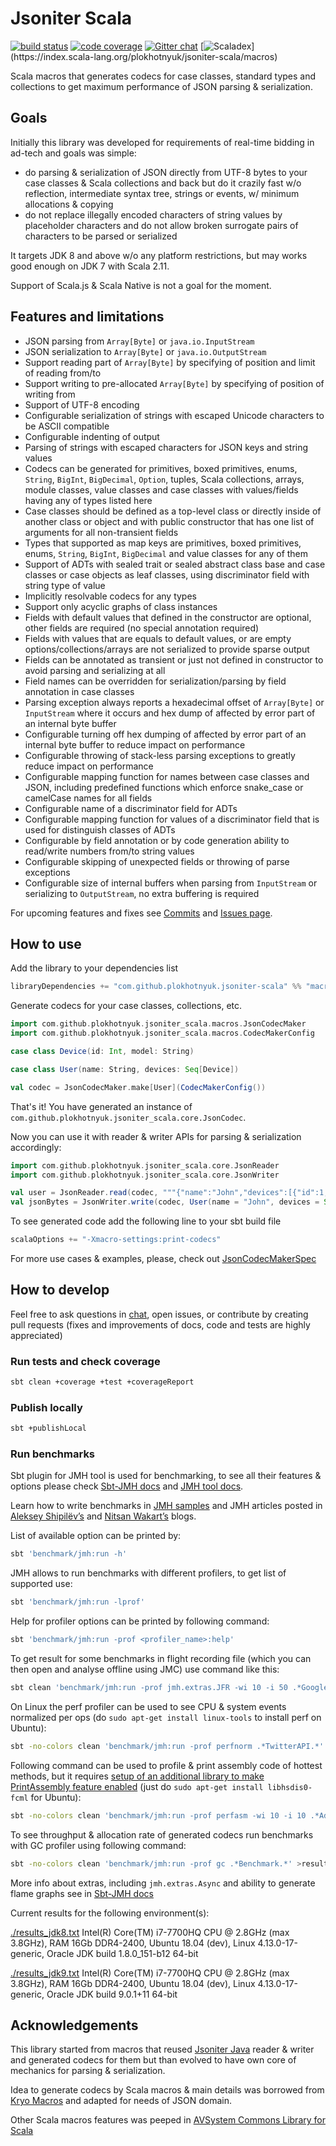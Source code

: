 # Jsoniter Scala 

[![build status](https://travis-ci.org/plokhotnyuk/jsoniter-scala.svg?branch=master)](https://travis-ci.org/plokhotnyuk/jsoniter-scala) 
[![code coverage](https://codecov.io/gh/plokhotnyuk/jsoniter-scala/branch/master/graph/badge.svg)](https://codecov.io/gh/plokhotnyuk/jsoniter-scala) 
[![Gitter chat](https://badges.gitter.im/Join%20Chat.svg)](https://gitter.im/plokhotnyuk/jsoniter-scala?utm_source=badge&utm_medium=badge&utm_campaign=pr-badge&utm_content=badge)
[![Scaladex](https://img.shields.io/badge/macros-0.3.2-blue.svg?)](https://index.scala-lang.org/plokhotnyuk/jsoniter-scala/macros)

Scala macros that generates codecs for case classes, standard types and collections
to get maximum performance of JSON parsing & serialization.

## Goals

Initially this library was developed for requirements of real-time bidding in ad-tech and goals was simple:
- do parsing & serialization of JSON directly from UTF-8 bytes to your case classes & Scala collections and back but 
  do it crazily fast w/o reflection, intermediate syntax tree, strings or events, w/ minimum allocations & copying
- do not replace illegally encoded characters of string values by placeholder characters and do not allow broken 
  surrogate pairs of characters to be parsed or serialized

It targets JDK 8 and above w/o any platform restrictions, but may works good enough on JDK 7 with Scala 2.11.

Support of Scala.js & Scala Native is not a goal for the moment. 

## Features and limitations
- JSON parsing from `Array[Byte]` or `java.io.InputStream`
- JSON serialization to `Array[Byte]` or `java.io.OutputStream`
- Support reading part of `Array[Byte]` by specifying of position and limit of reading from/to
- Support writing to pre-allocated `Array[Byte]` by specifying of position of writing from
- Support of UTF-8 encoding
- Configurable serialization of strings with escaped Unicode characters to be ASCII compatible
- Configurable indenting of output
- Parsing of strings with escaped characters for JSON keys and string values 
- Codecs can be generated for primitives, boxed primitives, enums, `String`, `BigInt`, `BigDecimal`, `Option`, tuples, 
  Scala collections, arrays, module classes, value classes and case classes with values/fields having any of types 
  listed here 
- Case classes should be defined as a top-level class or directly inside of another class or object and with public 
  constructor that has one list of arguments for all non-transient fields
- Types that supported as map keys are primitives, boxed primitives, enums, `String`, `BigInt`, `BigDecimal` and value 
  classes for any of them 
- Support of ADTs with sealed trait or sealed abstract class base and case classes or case objects as leaf classes, 
  using discriminator field with string type of value
- Implicitly resolvable codecs for any types
- Support only acyclic graphs of class instances
- Fields with default values that defined in the constructor are optional, other fields are required (no special 
  annotation required)
- Fields with values that are equals to default values, or are empty options/collections/arrays are not serialized to 
  provide sparse output 
- Fields can be annotated as transient or just not defined in constructor to avoid parsing and serializing at all 
- Field names can be overridden for serialization/parsing by field annotation in case classes
- Parsing exception always reports a hexadecimal offset of `Array[Byte]` or `InputStream` where it occurs and hex dump 
  of affected by error part of an internal byte buffer
- Configurable turning off hex dumping of affected by error part of an internal byte buffer to reduce impact on 
  performance
- Configurable throwing of stack-less parsing exceptions to greatly reduce impact on performance  
- Configurable mapping function for names between case classes and JSON, including predefined functions which enforce 
  snake_case or camelCase names for all fields
- Configurable name of a discriminator field for ADTs
- Configurable mapping function for values of a discriminator field that is used for distinguish classes of ADTs
- Configurable by field annotation or by code generation ability to read/write numbers from/to string values
- Configurable skipping of unexpected fields or throwing of parse exceptions
- Configurable size of internal buffers when parsing from `InputStream` or serializing to `OutputStream`, no extra 
  buffering is required  

For upcoming features and fixes see [Commits](https://github.com/plokhotnyuk/jsoniter-scala/commits/master) 
and [Issues page](https://github.com/plokhotnyuk/jsoniter-scala/issues).

## How to use

Add the library to your dependencies list

```sbt
libraryDependencies += "com.github.plokhotnyuk.jsoniter-scala" %% "macros" % "0.3.2"
```

Generate codecs for your case classes, collections, etc.
    
```scala
import com.github.plokhotnyuk.jsoniter_scala.macros.JsonCodecMaker
import com.github.plokhotnyuk.jsoniter_scala.macros.CodecMakerConfig

case class Device(id: Int, model: String)

case class User(name: String, devices: Seq[Device])

val codec = JsonCodecMaker.make[User](CodecMakerConfig())
```

That's it! You have generated an instance of `com.github.plokhotnyuk.jsoniter_scala.core.JsonCodec`.

Now you can use it with reader & writer APIs for parsing & serialization accordingly:

```scala
import com.github.plokhotnyuk.jsoniter_scala.core.JsonReader
import com.github.plokhotnyuk.jsoniter_scala.core.JsonWriter

val user = JsonReader.read(codec, """{"name":"John","devices":[{"id":1,model:"HTC One X"}]}""".getBytes("UTF-8"))
val jsonBytes = JsonWriter.write(codec, User(name = "John", devices = Seq(Device(id = 2, model = "iPhone X"))))
```

To see generated code add the following line to your sbt build file

```sbt
scalaOptions += "-Xmacro-settings:print-codecs"
```

For more use cases & examples, please, check out
[JsonCodecMakerSpec](https://github.com/plokhotnyuk/jsoniter-scala/blob/master/macros/src/test/scala/com/github/plokhotnyuk/jsoniter_scala/macros/JsonCodecMakerSpec.scala)


## How to develop

Feel free to ask questions in [chat](https://gitter.im/plokhotnyuk/jsoniter-scala), open issues, or contribute by 
creating pull requests (fixes and improvements of docs, code and tests are highly appreciated)

### Run tests and check coverage

```sh
sbt clean +coverage +test +coverageReport
```

### Publish locally

```sh
sbt +publishLocal
```

### Run benchmarks

Sbt plugin for JMH tool is used for benchmarking, to see all their features & options please check 
[Sbt-JMH docs](https://github.com/ktoso/sbt-jmh) and [JMH tool docs](http://openjdk.java.net/projects/code-tools/jmh/). 

Learn how to write benchmarks in [JMH samples](http://hg.openjdk.java.net/code-tools/jmh/file/tip/jmh-samples/src/main/java/org/openjdk/jmh/samples/)
 and JMH articles posted in [Aleksey Shipilёv’s](https://shipilev.net/) and [Nitsan Wakart’s](http://psy-lob-saw.blogspot.com/p/jmh-related-posts.html) 
 blogs. 

List of available option can be printed by:

```sh
sbt 'benchmark/jmh:run -h'
```

JMH allows to run benchmarks with different profilers, to get list of supported use:

```sh
sbt 'benchmark/jmh:run -lprof'
```

Help for profiler options can be printed by following command:

```sh
sbt 'benchmark/jmh:run -prof <profiler_name>:help'
```

To get result for some benchmarks in flight recording file (which you can then open and analyse offline using JMC) use 
command like this:

```sh
sbt clean 'benchmark/jmh:run -prof jmh.extras.JFR -wi 10 -i 50 .*GoogleMapsAPI.*readJsoniter.*'
```

On Linux the perf profiler can be used to see CPU & system events normalized per ops (do 
`sudo apt-get install linux-tools` to install perf on Ubuntu):

```sh
sbt -no-colors clean 'benchmark/jmh:run -prof perfnorm .*TwitterAPI.*' >twitter_api_perfnorm_results.txt
```

Following command can be used to profile & print assembly code of hottest methods, but it requires [setup of an 
additional library to make PrintAssembly feature enabled](http://psy-lob-saw.blogspot.com/2013/01/java-print-assembly.html) 
(just do `sudo apt-get install libhsdis0-fcml` for Ubuntu):

```sh
sbt -no-colors clean 'benchmark/jmh:run -prof perfasm -wi 10 -i 10 .*Adt.*readJsoniter.*' >read_adt_perfasm_results.txt
```

To see throughput & allocation rate of generated codecs run benchmarks with GC profiler using following command:

```sh
sbt -no-colors clean 'benchmark/jmh:run -prof gc .*Benchmark.*' >results.txt
```

More info about extras, including `jmh.extras.Async` and ability to generate flame graphs see in
[Sbt-JMH docs](https://github.com/ktoso/sbt-jmh)

Current results for the following environment(s):

[./results_jdk8.txt](https://github.com/plokhotnyuk/jsoniter-scala/blob/master/results_jdk8.txt) 
Intel(R) Core(TM) i7-7700HQ CPU @ 2.8GHz (max 3.8GHz), RAM 16Gb DDR4-2400, Ubuntu 18.04 (dev), Linux 4.13.0-17-generic, 
Oracle JDK build 1.8.0_151-b12 64-bit

[./results_jdk9.txt](https://github.com/plokhotnyuk/jsoniter-scala/blob/master/results_jdk9.txt) 
Intel(R) Core(TM) i7-7700HQ CPU @ 2.8GHz (max 3.8GHz), RAM 16Gb DDR4-2400, Ubuntu 18.04 (dev), Linux 4.13.0-17-generic, 
Oracle JDK build 9.0.1+11 64-bit


## Acknowledgements

This library started from macros that reused [Jsoniter Java](https://github.com/json-iterator/java) reader & writer and 
generated codecs for them but than evolved to have own core of mechanics for parsing & serialization. 

Idea to generate codecs by Scala macros & main details was borrowed from 
[Kryo Macros](https://github.com/evolution-gaming/kryo-macros) and adapted for needs of JSON domain. 
  
Other Scala macros features was peeped in [AVSystem Commons Library for Scala](https://github.com/AVSystem/scala-commons)